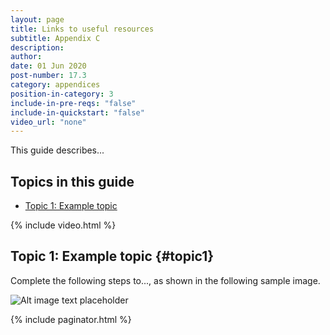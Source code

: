 ```yaml
---
layout: page
title: Links to useful resources
subtitle: Appendix C
description:
author:
date: 01 Jun 2020
post-number: 17.3
category: appendices
position-in-category: 3
include-in-pre-reqs: "false"
include-in-quickstart: "false"
video_url: "none"
---
```


This guide describes...

## Topics in this guide

- [Topic 1: Example topic](#topic1)

{% include video.html %}

## Topic 1: Example topic {#topic1}

Complete the following steps to..., as shown in the following sample image.

![Alt image text placeholder](../assets/images/17-appendices/c-useful/img-placeholder.png)

{% include paginator.html %}
